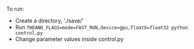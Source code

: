 To run:
- Create a directory, './save/'
- Run ```THEANO_FLAGS=mode=FAST_RUN,device=gpu,floatX=float32 python control.py```
- Change parameter values inside control.py